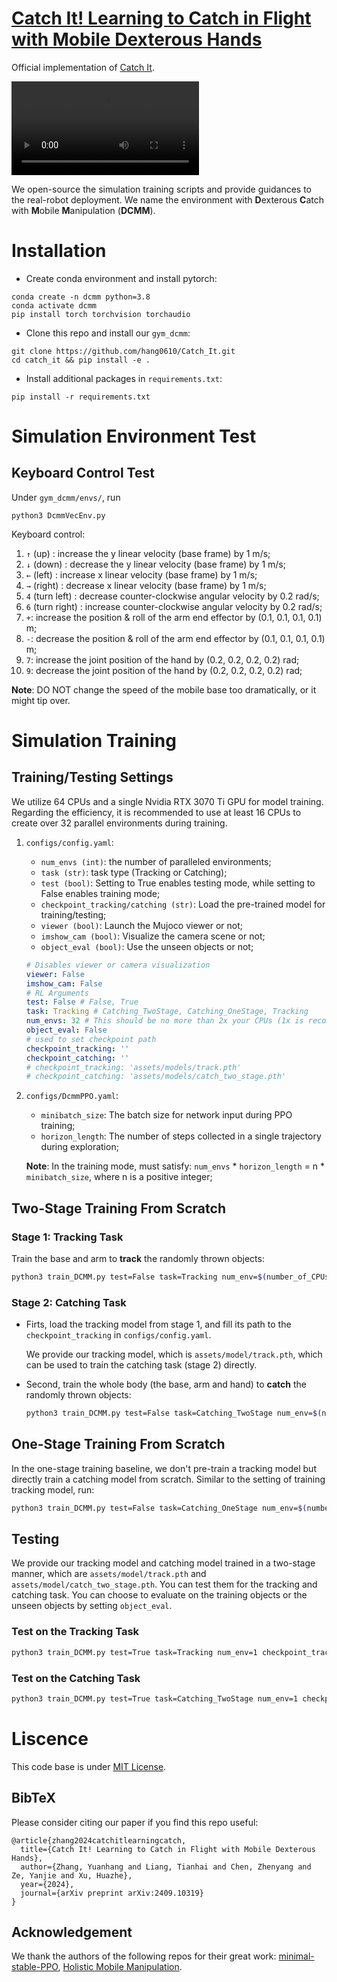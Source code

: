 # [Catch It! Learning to Catch in Flight with Mobile Dexterous Hands](https://mobile-dex-catch.github.io/)
Official implementation of [Catch It](https://arxiv.org/abs/2409.10319). 

![teaser](https://github.com/hang0610/catch/blob/main/assets/videos/teaser.mp4 'teaser')

We open-source the simulation training scripts and provide guidances to the real-robot deployment. We name the environment with **D**exterous **C**atch with **M**obile **M**anipulation (**DCMM**).

# Installation
- Create conda environment and install pytorch:
```
conda create -n dcmm python=3.8
conda activate dcmm
pip install torch torchvision torchaudio
```
- Clone this repo and install our `gym_dcmm`:
```
git clone https://github.com/hang0610/Catch_It.git
cd catch_it && pip install -e .
```
- Install additional packages in `requirements.txt`:
```
pip install -r requirements.txt
```

<!-- # Space Definition
## Observation Space (dim=30)
- base (dim=2): Dict
  - v_lin: 2d linear velocities
- arm (dim=10): Dict
  - ee_pos3d: 3d position of the end-effector
  - ee_v_lin_3d: 3d linear veloity of the end-effector
  - ee_quat: quaternion of the end-effector
- hand (dim=12): 12 joint positions of the hand
- object (dim=6): Dict
  - pos3d: 3d position of the object
  - v_lin_3d: 3d linear velocity of the object
## Actions Space (dim=18)
- base (dim=2): 2d linear velocities of the mobile base
- arm (dim=4): delta x-y-z and delta roll of the arm
- hand (dim=12): 12 delta joint positions of the hand -->

# Simulation Environment Test
## Keyboard Control Test
Under `gym_dcmm/envs/`, run

`python3 DcmmVecEnv.py`

Keyboard control:

1. `↑` (up) : increase the y linear velocity (base frame) by 1 m/s;
2. `↓` (down) : decrease the y linear velocity (base frame) by 1 m/s;
3. `←` (left) : increase x linear velocity (base frame) by 1 m/s;
4. `→` (right) : decrease x linear velocity (base frame) by 1 m/s;
5. `4` (turn left) : decrease counter-clockwise angular velocity by 0.2 rad/s;
6. `6` (turn right) : increase counter-clockwise angular velocity by 0.2 rad/s;
7. `+`: increase the position & roll of the arm end effector by (0.1, 0.1, 0.1, 0.1) m;
8. `-`: decrease the position & roll of the arm end effector by (0.1, 0.1, 0.1, 0.1) m;
9. `7`: increase the joint position of the hand by (0.2, 0.2, 0.2, 0.2) rad;
10. `9`: decrease the joint position of the hand by (0.2, 0.2, 0.2, 0.2) rad;

**Note**: DO NOT change the speed of the mobile base too dramatically, or it might tip over.

# Simulation Training
## Training/Testing Settings
We utilize 64 CPUs and a single Nvidia RTX 3070 Ti GPU for model training. Regarding the efficiency, it is recommended to use at least 16 CPUs to create over 32 parallel environments during training.
1. `configs/config.yaml`: 
    * `num_envs (int)`: the number of paralleled environments;
    * `task (str)`: task type (Tracking or Catching);
    * `test (bool)`: Setting to True enables testing mode, while setting to False enables training mode;
    * `checkpoint_tracking/catching (str)`: Load the pre-trained model for training/testing;
    * `viewer (bool)`: Launch the Mujoco viewer or not;
    * `imshow_cam (bool)`: Visualize the camera scene or not;
    * `object_eval (bool)`: Use the unseen objects or not;
    ```yaml
    # Disables viewer or camera visualization
    viewer: False
    imshow_cam: False
    # RL Arguments
    test: False # False, True
    task: Tracking # Catching_TwoStage, Catching_OneStage, Tracking
    num_envs: 32 # This should be no more than 2x your CPUs (1x is recommended)
    object_eval: False
    # used to set checkpoint path
    checkpoint_tracking: ''
    checkpoint_catching: ''
    # checkpoint_tracking: 'assets/models/track.pth'
    # checkpoint_catching: 'assets/models/catch_two_stage.pth'
    ```
2. `configs/DcmmPPO.yaml`:
    * `minibatch_size`: The batch size for network input during PPO training;
    * `horizon_length`: The number of steps collected in a single trajectory during exploration;

    **Note**: In the training mode, must satisfy: `num_envs` * `horizon_length` = n * `minibatch_size`, where n is a positive integer;

## Two-Stage Training From Scratch
### Stage 1: Tracking Task
Train the base and arm to **track** the randomly thrown objects:
```bash
python3 train_DCMM.py test=False task=Tracking num_env=$(number_of_CPUs)
```

### Stage 2: Catching Task
* Firts, load the tracking model from stage 1, and fill its path to the `checkpoint_tracking` in `configs/config.yaml`.

  We provide our tracking model, which is `assets/model/track.pth`, which can be used to train the catching task (stage 2) directly.

* Second, train the whole body (the base, arm and hand) to **catch** the randomly thrown objects:
  ```bash
  python3 train_DCMM.py test=False task=Catching_TwoStage num_env=$(number_of_CPUs) checkpoint_tracking=$(path_to_tracking_model)
  ``` 

## One-Stage Training From Scratch
In the one-stage training baseline, we don't pre-train a tracking model but directly train a catching model from scratch. Similar to the setting of training tracking model, run:
```bash
python3 train_DCMM.py test=False task=Catching_OneStage num_env=$(number_of_CPUs)
```


## Testing
We provide our tracking model and catching model trained in a two-stage manner, which are `assets/model/track.pth` and `assets/model/catch_two_stage.pth`. You can test them for the tracking and catching task. You can choose to evaluate on the training objects or the unseen objects by setting `object_eval`.

### Test on the Tracking Task
```bash
python3 train_DCMM.py test=True task=Tracking num_env=1 checkpoint_tracking=$(path_to_tracking_model) object_eval=True
```
### Test on the Catching Task
```bash
python3 train_DCMM.py test=True task=Catching_TwoStage num_env=1 checkpoint_catching=$(path_to_catching_model) object_eval=True
```


# Liscence

This code base is under [MIT License](https://opensource.org/license/mit).

## BibTeX

Please consider citing our paper if you find this repo useful:
```
@article{zhang2024catchitlearningcatch,
  title={Catch It! Learning to Catch in Flight with Mobile Dexterous Hands},
  author={Zhang, Yuanhang and Liang, Tianhai and Chen, Zhenyang and Ze, Yanjie and Xu, Huazhe},
  year={2024},
  journal={arXiv preprint arXiv:2409.10319}
}

```

## Acknowledgement

We thank the authors of the following repos for their great work: [minimal-stable-PPO](https://github.com/ToruOwO/minimal-stable-PPO), [Holistic Mobile Manipulation](https://jhavl.github.io/holistic/).